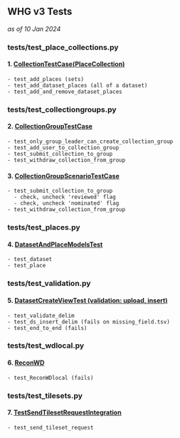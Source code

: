 ## WHG v3 Tests 
_as of 10 Jan 2024_

### tests/test_place_collections.py
#### 1. [CollectionTestCase(PlaceCollection)](tests/test_place_collections.py)
    
    - test_add_places (sets)
    - test_add_dataset_places (all of a dataset)
    - test_add_and_remove_dataset_places

### tests/test_collectiongroups.py
#### 2. [CollectionGroupTestCase](tests/test_collectiongroups.py)
    - test_only_group_leader_can_create_collection_group
    - test_add_user_to_collection_group
    - test_submit_collection_to_group
    - test_withdraw_collection_from_group

#### 3. [CollectionGroupScenarioTestCase](tests/test_collectiongroups.py)
    - test_submit_collection_to_group
      - check, uncheck 'reviewed' flag
      - check, uncheck 'nominated' flag
    - test_withdraw_collection_from_group

### tests/test_places.py
#### 4. [DatasetAndPlaceModelsTest](tests/test_places.py)
    - test_dataset
    - test_place

### tests/test_validation.py
#### 5. [DatasetCreateViewTest (validation: upload, insert)](tests/test_validation.py)
    - test_validate_delim
    - test_ds_insert_delim (fails on missing_field.tsv)
    - test_end_to_end (fails)

### tests/test_wdlocal.py
#### 6. [ReconWD](tests/test_wdlocal.py)
    - test_ReconWDlocal (fails)

### tests/test_tilesets.py
#### 7. [TestSendTilesetRequestIntegration](tests/test_wdlocal.py)
    - test_send_tileset_request


